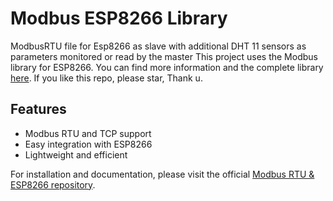 # Modbus ESP8266 Library
ModbusRTU file for Esp8266 as slave with additional DHT 11 sensors as parameters monitored or read by the master This project uses the Modbus library for ESP8266. 
You can find more information and the complete library [here](https://github.com/emelianov/modbus-esp8266). 
If you like this repo, please star, Thank u.
## Features

- Modbus RTU and TCP support
- Easy integration with ESP8266
- Lightweight and efficient

For installation and documentation, please visit the official [Modbus RTU & ESP8266 repository](https://github.com/emelianov/modbus-esp8266).

